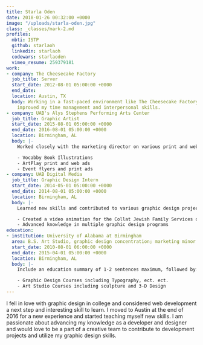 ```yaml
---
title: Starla Oden
date: 2018-01-26 00:32:00 +0000
image: "/uploads/starla-oden.jpg"
class: _classes/mark-2.md
profiles:
  mbti: ISTP
  github: starlaoh
  linkedin: starlaoh
  codewars: starlaoden
  vimeo_resume: 259379181
work:
- company: The Cheesecake Factory
  job_title: Server
  start_date: 2012-08-01 05:00:00 +0000
  end_date: 
  location: Austin, TX
  body: Working in a fast-paced environment like The Cheesecake Factory has vastly
    improved my time management and interpersonal skills.
- company: UAB's Alys Stephens Performing Arts Center
  job_title: Graphic Artist
  start_date: 2015-08-01 05:00:00 +0000
  end_date: 2016-08-01 05:00:00 +0000
  location: Birmingham, AL
  body: |-
    Worked closely with the marketing director on various print and web projects:

    - Vocabby Book Illustrations
    - ArtPlay print and web ads
    - Event flyers and print ads
- company: UAB Digital Media
  job_title: Graphic Design Intern
  start_date: 2014-05-01 05:00:00 +0000
  end_date: 2014-08-01 05:00:00 +0000
  location: Birmingham, AL
  body: |-
    Learned new skills and contributed to various graphic design projects:

    - Created a video animation for the Collat Jewish Family Services organization
    - Advanced knowledge in multiple graphic design programs
education:
- institution: University of Alabama at Birmingham
  area: B.S. Art Studio, graphic design concentration; marketing minor
  start_date: 2010-08-01 06:00:00 +0000
  end_date: 2015-04-01 05:00:00 +0000
  location: Birmingham, AL
  body: |-
    Include an education summary of 1-2 sentences maximum, followed by:

    - Graphic Design Courses including Typography, ect. ect.
    - Art Studio Courses including sculpture and 3-D Design
---
```


I fell in love with graphic design in college and considered web development a next step and interesting skill to learn. I moved to Austin at the end of 2016 for a new experience and started teaching myself new skills. I am passionate about advancing my knowledge as a developer and designer and would love to be a part of a creative team to contribute to development projects and utilize my graphic design skills.
